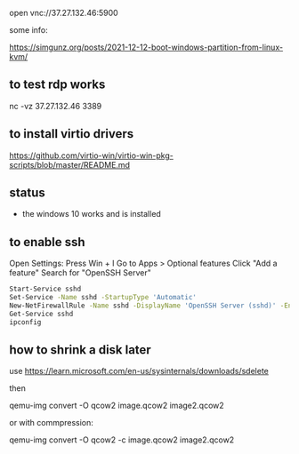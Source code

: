 open vnc://37.27.132.46:5900

some info:

https://simgunz.org/posts/2021-12-12-boot-windows-partition-from-linux-kvm/


## to test rdp works

nc -vz 37.27.132.46 3389


## to install virtio drivers

https://github.com/virtio-win/virtio-win-pkg-scripts/blob/master/README.md

## status

- the windows 10 works and is installed

## to enable ssh

Open Settings:
Press Win + I
Go to Apps > Optional features
Click "Add a feature"
Search for "OpenSSH Server"


```bash
Start-Service sshd
Set-Service -Name sshd -StartupType 'Automatic'
New-NetFirewallRule -Name sshd -DisplayName 'OpenSSH Server (sshd)' -Enabled True -Direction Inbound -Protocol TCP -Action Allow -LocalPort 22
Get-Service sshd
ipconfig
```


## how to shrink a disk later

use https://learn.microsoft.com/en-us/sysinternals/downloads/sdelete

then 

qemu-img convert -O qcow2 image.qcow2 image2.qcow2

or with commpression:

qemu-img convert -O qcow2 -c image.qcow2 image2.qcow2